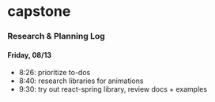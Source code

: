 # capstone

### Research & Planning Log
#### Friday, 08/13
* 8:26: prioritize to-dos
* 8:40: research libraries for animations
* 9:30: try out react-spring library, review docs + examples

